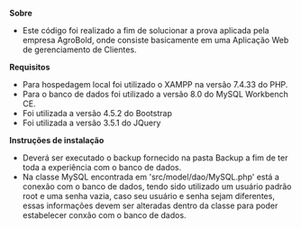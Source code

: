**Sobre**
- Este código foi realizado a fim de solucionar a prova aplicada pela empresa AgroBold, onde consiste basicamente em uma Aplicação Web de gerenciamento de Clientes.

**Requisitos**
- Para hospedagem local foi utilizado o XAMPP na versão 7.4.33 do PHP.
- Para o banco de dados foi utilizado a versão 8.0 do MySQL Workbench CE.
- Foi utilizada a versão 4.5.2 do Bootstrap
- Foi utilizada a versão 3.5.1 do JQuery

**Instruções de instalação**
- Deverá ser executado o backup fornecido na pasta Backup a fim de ter toda a experiência com o banco de dados.
- Na classe MySQL encontrada em 'src/model/dao/MySQL.php' está a conexão com o banco de dados, tendo sido utilizado um usuário padrão root e uma senha vazia, caso seu usuário e senha sejam diferentes, essas informações devem ser alteradas dentro da classe para poder estabelecer conxão com o banco de dados.
